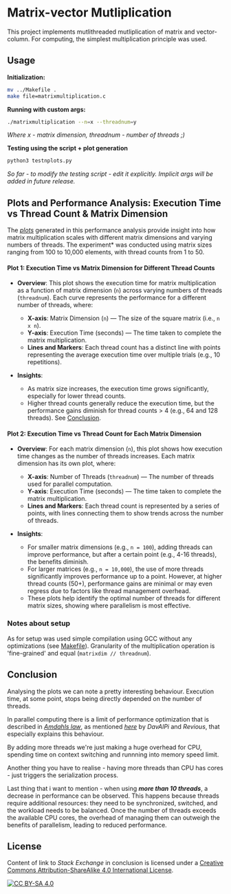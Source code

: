 # Matrix-vector Mutliplication

This project implements mutlithreaded mutliplication of matrix and vector-column. For computing, the simplest multiplication principle was used.

## Usage

**Initialization:**
```bash
mv ../Makefile .
make file=matrixmultiplication.c
```

**Running with custom args:**
```bash
./matrixmultiplication --n=x --threadnum=y
```
*Where x - matrix dimension, threadnum - number of threads ;)*

**Testing using the script + plot generation**
```bash
python3 testnplots.py
```

*So far - to modify the testing script - edit it explicitly. 
Implicit args will be added in future release.*

## Plots and  Performance Analysis: Execution Time vs Thread Count & Matrix Dimension

The [*plots*](https://github.com/qrutyy/uthreadsworkshop/tree/main/matrixmul/plots) generated in this performance analysis provide insight into how matrix multiplication scales with different matrix dimensions and varying numbers of threads. The experiment* was conducted using matrix sizes ranging from 100 to 10,000 elements, with thread counts from 1 to 50.

#### Plot 1: Execution Time vs Matrix Dimension for Different Thread Counts

- **Overview**: This plot shows the execution time for matrix multiplication as a function of matrix dimension (`n`) across varying numbers of threads (`threadnum`). Each curve represents the performance for a different number of threads, where:
  - **X-axis**: Matrix Dimension (`n`) — The size of the square matrix (i.e., `n x n`).
  - **Y-axis**: Execution Time (seconds) — The time taken to complete the matrix multiplication.
  - **Lines and Markers**: Each thread count has a distinct line with points representing the average execution time over multiple trials (e.g., 10 repetitions).

- **Insights**:
  - As matrix size increases, the execution time grows significantly, especially for lower thread counts.
  - Higher thread counts generally reduce the execution time, but the performance gains diminish for thread counts > 4 (e.g., 64 and 128 threads). See [Conclusion](#conclusion).

#### Plot 2: Execution Time vs Thread Count for Each Matrix Dimension

- **Overview**: For each matrix dimension (`n`), this plot shows how execution time changes as the number of threads increases. Each matrix dimension has its own plot, where:
  - **X-axis**: Number of Threads (`threadnum`) — The number of threads used for parallel computation.
  - **Y-axis**: Execution Time (seconds) — The time taken to complete the matrix multiplication.
  - **Lines and Markers**: Each thread count is represented by a series of points, with lines connecting them to show trends across the number of threads.

- **Insights**:
  - For smaller matrix dimensions (e.g., `n = 100`), adding threads can improve performance, but after a certain point (e.g., 4-16 threads), the benefits diminish.
  - For larger matrices (e.g., `n = 10,000`), the use of more threads significantly improves performance up to a point. However, at higher thread counts (50+), performance gains are minimal or may even regress due to factors like thread management overhead.
  - These plots help identify the optimal number of threads for different matrix sizes, showing where parallelism is most effective.

### Notes about setup

As for setup was used simple compilation using GCC without any optimizations (see [Makefile](https://github.com/qrutyy/uthreadsworkshop/tree/main/Makefile)). Granularity of the multiplication operation is 'fine-grained' and equal (`matrixdim // threadnum`).

## Conclusion

Analysing the plots we can note a pretty interesting behaviour. Execution time, at some point, stops being directly depended on the number of threads. 

In parallel computing there is a limit of performance optimization that is described in [*Amdahls law*](https://en.wikipedia.org/wiki/Amdahl%27s_law), as mentioned [*here*](https://unix.stackexchange.com/a/82476) by *DavAlPi* and *Revious*, that especially explains this behaviour. 

By adding more threads we're just making a huge overhead for CPU, spending time on context switching and runnning into memory speed limit.

Another thing you have to realise - having more threads than CPU has cores - just triggers the serialization process. 

Last thing that i want to mention - when using ***more than 10 threads***, a decrease in performance can be observed. This happens because threads require additional resources: they need to be synchronized, switched, and the workload needs to be balanced. Once the number of threads exceeds the available CPU cores, the overhead of managing them can outweigh the benefits of parallelism, leading to reduced performance.

## License

Content of link to *Stack Exchange* in conclusion is licensed under a
[Creative Commons Attribution-ShareAlike 4.0 International License][cc-by-sa].

[![CC BY-SA 4.0][cc-by-sa-image]][cc-by-sa]

[cc-by-sa]: http://creativecommons.org/licenses/by-sa/4.0/
[cc-by-sa-image]: https://licensebuttons.net/l/by-sa/4.0/88x31.png
[cc-by-sa-shield]: https://img.shields.io/badge/License-CC%20BY--SA%204.0-lightgrey.svg

